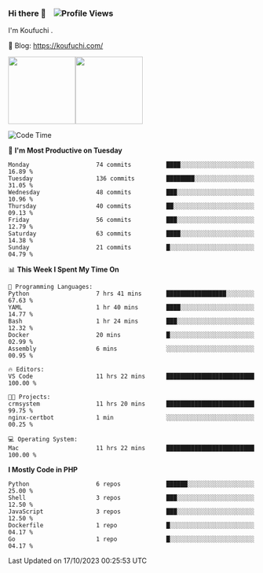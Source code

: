 ### Hi there 👋 &nbsp;&nbsp; ![Profile Views](http://img.shields.io/badge/Profile%20Views-1222-blue)

I'm Koufuchi . 

📔 Blog: <https://koufuchi.com/>

<img align="" height="137px" src="https://github-readme-stats-seven-nu-30.vercel.app/api?username=Koufuchi&hide=issues,contribs&show_icons=true&line_height=21&theme=radical&locale=en" /><img align="" height="137px" src="https://github-readme-stats-seven-nu-30.vercel.app/api/top-langs/?username=Koufuchi&layout=compact&hide=blade,html,css,pug,scss&theme=radical&locale=en" />

<!--START_SECTION:waka-->
![Code Time](http://img.shields.io/badge/Code%20Time-86%20hrs%2035%20mins-blue)

📅 **I'm Most Productive on Tuesday** 

```text
Monday                   74 commits          ████░░░░░░░░░░░░░░░░░░░░░   16.89 % 
Tuesday                  136 commits         ████████░░░░░░░░░░░░░░░░░   31.05 % 
Wednesday                48 commits          ███░░░░░░░░░░░░░░░░░░░░░░   10.96 % 
Thursday                 40 commits          ██░░░░░░░░░░░░░░░░░░░░░░░   09.13 % 
Friday                   56 commits          ███░░░░░░░░░░░░░░░░░░░░░░   12.79 % 
Saturday                 63 commits          ████░░░░░░░░░░░░░░░░░░░░░   14.38 % 
Sunday                   21 commits          █░░░░░░░░░░░░░░░░░░░░░░░░   04.79 % 
```


📊 **This Week I Spent My Time On** 

```text
💬 Programming Languages: 
Python                   7 hrs 41 mins       █████████████████░░░░░░░░   67.63 % 
YAML                     1 hr 40 mins        ████░░░░░░░░░░░░░░░░░░░░░   14.77 % 
Bash                     1 hr 24 mins        ███░░░░░░░░░░░░░░░░░░░░░░   12.32 % 
Docker                   20 mins             █░░░░░░░░░░░░░░░░░░░░░░░░   02.99 % 
Assembly                 6 mins              ░░░░░░░░░░░░░░░░░░░░░░░░░   00.95 % 

🔥 Editors: 
VS Code                  11 hrs 22 mins      █████████████████████████   100.00 % 

🐱‍💻 Projects: 
crmsystem                11 hrs 20 mins      █████████████████████████   99.75 % 
nginx-certbot            1 min               ░░░░░░░░░░░░░░░░░░░░░░░░░   00.25 % 

💻 Operating System: 
Mac                      11 hrs 22 mins      █████████████████████████   100.00 % 
```

**I Mostly Code in PHP** 

```text
Python                   6 repos             ██████░░░░░░░░░░░░░░░░░░░   25.00 % 
Shell                    3 repos             ███░░░░░░░░░░░░░░░░░░░░░░   12.50 % 
JavaScript               3 repos             ███░░░░░░░░░░░░░░░░░░░░░░   12.50 % 
Dockerfile               1 repo              █░░░░░░░░░░░░░░░░░░░░░░░░   04.17 % 
Go                       1 repo              █░░░░░░░░░░░░░░░░░░░░░░░░   04.17 % 
```




 Last Updated on 17/10/2023 00:25:53 UTC
<!--END_SECTION:waka-->


